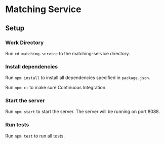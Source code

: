 # Matching Service

## Setup

### Work Directory

Run `cd matching-service` to the matching-service directory.

### Install dependencies

Run `npm install` to install all dependencies specified in `package.json`.

Run `npm ci` to make sure Continuous Integration.

### Start the server
Run `npm start` to start the server. The server will be running on port 8088.


### Run tests
Run `npm test` to run all tests.
